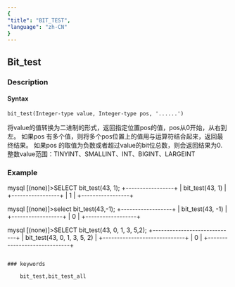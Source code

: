 ```yaml
---
{
"title": "BIT_TEST",
"language": "zh-CN"
}
---
```


<!-- 
Licensed to the Apache Software Foundation (ASF) under one
or more contributor license agreements.  See the NOTICE file
distributed with this work for additional information
regarding copyright ownership.  The ASF licenses this file
to you under the Apache License, Version 2.0 (the
"License"); you may not use this file except in compliance
with the License.  You may obtain a copy of the License at

  http://www.apache.org/licenses/LICENSE-2.0

Unless required by applicable law or agreed to in writing,
software distributed under the License is distributed on an
"AS IS" BASIS, WITHOUT WARRANTIES OR CONDITIONS OF ANY
KIND, either express or implied.  See the License for the
specific language governing permissions and limitations
under the License.
-->

## Bit_test
### Description
#### Syntax

`bit_test(Integer-type value, Integer-type pos, '......')`

将value的值转换为二进制的形式，返回指定位置pos的值，pos从0开始，从右到左。
如果pos 有多个值，则将多个pos位置上的值用与运算符结合起来，返回最终结果。
如果pos 的取值为负数或者超过value的bit位总数，则会返回结果为0.
整数value范围：TINYINT、SMALLINT、INT、BIGINT、LARGEINT

### Example

mysql [(none)]>SELECT bit_test(43, 1);
+-----------------+
| bit_test(43, 1) |
+-----------------+
|               1 |
+-----------------+

mysql [(none)]>select bit_test(43,-1);
+------------------+
| bit_test(43, -1) |
+------------------+
|                0 |
+------------------+

mysql [(none)]>SELECT bit_test(43, 0, 1, 3, 5,2);
+-----------------------------+
| bit_test(43, 0, 1, 3, 5, 2) |
+-----------------------------+
|                           0 |
+-----------------------------+
```

### keywords

    bit_test,bit_test_all
